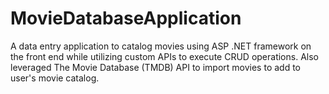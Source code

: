 # MovieDatabaseApplication
A data entry application to catalog movies using ASP .NET framework on the front end while utilizing custom APIs to execute CRUD operations. Also leveraged The Movie Database (TMDB) API to import movies to add to user's movie catalog.
